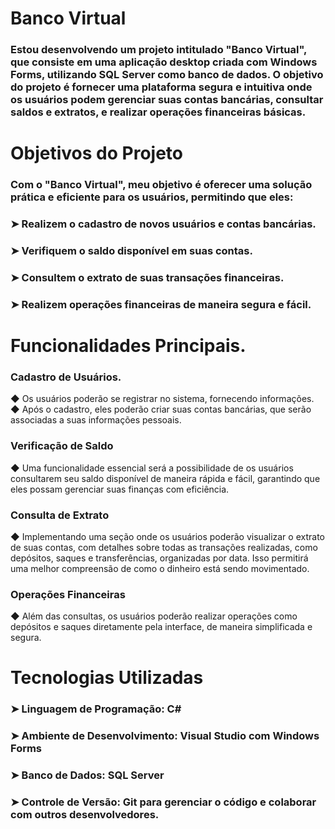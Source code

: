 # Banco Virtual

### Estou desenvolvendo um projeto intitulado "Banco Virtual", que consiste em uma aplicação desktop criada com Windows Forms, utilizando SQL Server como banco de dados. O objetivo do projeto é fornecer uma plataforma segura e intuitiva onde os usuários podem gerenciar suas contas bancárias, consultar saldos e extratos, e realizar operações financeiras básicas.

# Objetivos do Projeto

### Com o "Banco Virtual", meu objetivo é oferecer uma solução prática e eficiente para os usuários, permitindo que eles:
### ➤ Realizem o cadastro de novos usuários e contas bancárias.
### ➤ Verifiquem o saldo disponível em suas contas.
### ➤ Consultem o extrato de suas transações financeiras.
### ➤ Realizem operações financeiras de maneira segura e fácil.

# Funcionalidades Principais.
### Cadastro de Usuários.
◆ Os usuários poderão se registrar no sistema, fornecendo informações.
◆ Após o cadastro, eles poderão criar suas contas bancárias, que serão associadas a suas informações pessoais.

### Verificação de Saldo
◆ Uma funcionalidade essencial será a possibilidade de os usuários consultarem seu saldo disponível de maneira rápida e fácil, garantindo que eles possam gerenciar suas finanças com eficiência.

### Consulta de Extrato
◆ Implementando uma seção onde os usuários poderão visualizar o extrato de suas contas, com detalhes sobre todas as transações realizadas, como depósitos, saques e transferências, organizadas por data. Isso permitirá uma melhor compreensão de como o dinheiro está sendo movimentado.

### Operações Financeiras

◆ Além das consultas, os usuários poderão realizar operações como depósitos e saques diretamente pela interface, de maneira simplificada e segura.

# Tecnologias Utilizadas
### ➤ Linguagem de Programação: C#
### ➤ Ambiente de Desenvolvimento: Visual Studio com Windows Forms
### ➤ Banco de Dados: SQL Server
### ➤ Controle de Versão: Git para gerenciar o código e colaborar com outros desenvolvedores.
